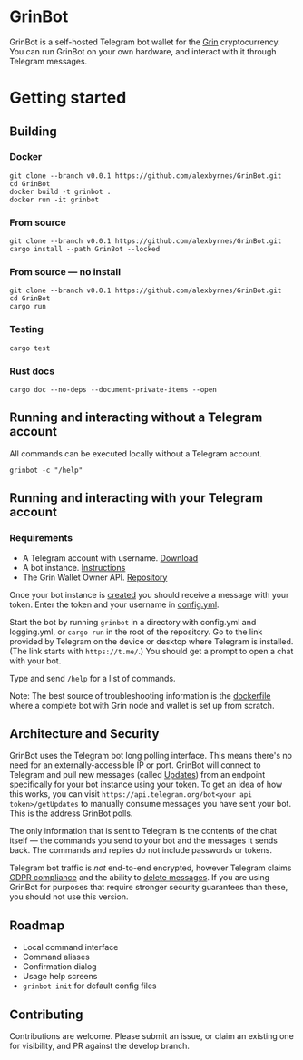 # GrinBot

GrinBot is a self-hosted Telegram bot wallet for the [Grin](https://grin-tech.org/) cryptocurrency. You can run GrinBot on your own hardware, and interact with it through Telegram messages.

# Getting started

## Building

### Docker

```shell
git clone --branch v0.0.1 https://github.com/alexbyrnes/GrinBot.git
cd GrinBot
docker build -t grinbot .
docker run -it grinbot
```

### From source

```shell
git clone --branch v0.0.1 https://github.com/alexbyrnes/GrinBot.git
cargo install --path GrinBot --locked
```

### From source &mdash; no install
```shell
git clone --branch v0.0.1 https://github.com/alexbyrnes/GrinBot.git
cd GrinBot
cargo run
```

### Testing

```shell
cargo test
```

### Rust docs
```shell
cargo doc --no-deps --document-private-items --open
```
## Running and interacting without a Telegram account

All commands can be executed locally without a Telegram account.

```shell
grinbot -c "/help"
```

## Running and interacting with your Telegram account

### Requirements

* A Telegram account with username. [Download](https://telegram.org/)
* A bot instance. [Instructions](https://core.telegram.org/bots#6-botfather)
* The Grin Wallet Owner API. [Repository](https://github.com/mimblewimble/grin-wallet)

Once your bot instance is [created](https://core.telegram.org/bots#6-botfather) you should receive a message with your token. Enter the token and your username in [config.yml](config.yml).

Start the bot by running `grinbot` in a directory with config.yml and logging.yml, or `cargo run` in the root of the repository. Go to the link provided by Telegram on the device or desktop where Telegram is installed. (The link starts with `https://t.me/`.) You should get a prompt to open a chat with your bot.

Type and send `/help` for a list of commands.

Note: The best source of troubleshooting information is the [dockerfile](dockerfile) where a complete bot with Grin node and wallet is set up from scratch.

## Architecture and Security

GrinBot uses the Telegram bot long polling interface. This means there's no need for an externally-accessible IP or port. GrinBot will connect to Telegram and pull new messages (called [Updates](https://core.telegram.org/bots/api#getting-updates)) from an endpoint specifically for your bot instance using your token. To get an idea of how this works, you can visit `https://api.telegram.org/bot<your api token>/getUpdates` to manually consume messages you have sent your bot. This is the address GrinBot polls.

The only information that is sent to Telegram is the contents of the chat itself &mdash; the commands you send to your bot and the messages it sends back. The commands and replies do not include passwords or tokens.

Telegram bot traffic is _not_ end-to-end encrypted, however Telegram claims [GDPR compliance](https://telegram.org/faq#q-what-about-gdpr) and the ability to [delete messages](https://telegram.org/faq#q-can-i-delete-my-messages). If you are using GrinBot for purposes that require stronger security guarantees than these, you should not use this version.


## Roadmap

* Local command interface
* Command aliases
* Confirmation dialog
* Usage help screens
* `grinbot init` for default config files

## Contributing

Contributions are welcome. Please submit an issue, or claim an existing one for visibility, and PR against the develop branch.


